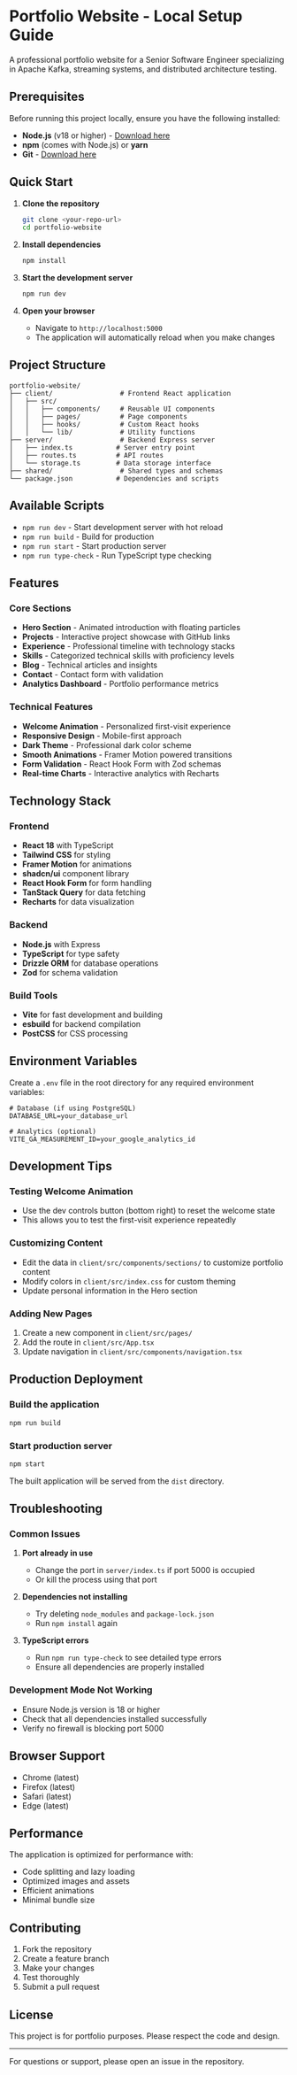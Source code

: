 # Portfolio Website - Local Setup Guide

A professional portfolio website for a Senior Software Engineer specializing in Apache Kafka, streaming systems, and distributed architecture testing.

## Prerequisites

Before running this project locally, ensure you have the following installed:

- **Node.js** (v18 or higher) - [Download here](https://nodejs.org/)
- **npm** (comes with Node.js) or **yarn**
- **Git** - [Download here](https://git-scm.com/)

## Quick Start

1. **Clone the repository**
   ```bash
   git clone <your-repo-url>
   cd portfolio-website
   ```

2. **Install dependencies**
   ```bash
   npm install
   ```

3. **Start the development server**
   ```bash
   npm run dev
   ```

4. **Open your browser**
   - Navigate to `http://localhost:5000`
   - The application will automatically reload when you make changes

## Project Structure

```
portfolio-website/
├── client/                 # Frontend React application
│   ├── src/
│   │   ├── components/     # Reusable UI components
│   │   ├── pages/          # Page components
│   │   ├── hooks/          # Custom React hooks
│   │   └── lib/            # Utility functions
├── server/                 # Backend Express server
│   ├── index.ts           # Server entry point
│   ├── routes.ts          # API routes
│   └── storage.ts         # Data storage interface
├── shared/                 # Shared types and schemas
└── package.json           # Dependencies and scripts
```

## Available Scripts

- `npm run dev` - Start development server with hot reload
- `npm run build` - Build for production
- `npm run start` - Start production server
- `npm run type-check` - Run TypeScript type checking

## Features

### Core Sections
- **Hero Section** - Animated introduction with floating particles
- **Projects** - Interactive project showcase with GitHub links
- **Experience** - Professional timeline with technology stacks
- **Skills** - Categorized technical skills with proficiency levels
- **Blog** - Technical articles and insights
- **Contact** - Contact form with validation
- **Analytics Dashboard** - Portfolio performance metrics

### Technical Features
- **Welcome Animation** - Personalized first-visit experience
- **Responsive Design** - Mobile-first approach
- **Dark Theme** - Professional dark color scheme
- **Smooth Animations** - Framer Motion powered transitions
- **Form Validation** - React Hook Form with Zod schemas
- **Real-time Charts** - Interactive analytics with Recharts

## Technology Stack

### Frontend
- **React 18** with TypeScript
- **Tailwind CSS** for styling
- **Framer Motion** for animations
- **shadcn/ui** component library
- **React Hook Form** for form handling
- **TanStack Query** for data fetching
- **Recharts** for data visualization

### Backend
- **Node.js** with Express
- **TypeScript** for type safety
- **Drizzle ORM** for database operations
- **Zod** for schema validation

### Build Tools
- **Vite** for fast development and building
- **esbuild** for backend compilation
- **PostCSS** for CSS processing

## Environment Variables

Create a `.env` file in the root directory for any required environment variables:

```env
# Database (if using PostgreSQL)
DATABASE_URL=your_database_url

# Analytics (optional)
VITE_GA_MEASUREMENT_ID=your_google_analytics_id
```

## Development Tips

### Testing Welcome Animation
- Use the dev controls button (bottom right) to reset the welcome state
- This allows you to test the first-visit experience repeatedly

### Customizing Content
- Edit the data in `client/src/components/sections/` to customize portfolio content
- Modify colors in `client/src/index.css` for custom theming
- Update personal information in the Hero section

### Adding New Pages
1. Create a new component in `client/src/pages/`
2. Add the route in `client/src/App.tsx`
3. Update navigation in `client/src/components/navigation.tsx`

## Production Deployment

### Build the application
```bash
npm run build
```

### Start production server
```bash
npm start
```

The built application will be served from the `dist` directory.

## Troubleshooting

### Common Issues

1. **Port already in use**
   - Change the port in `server/index.ts` if port 5000 is occupied
   - Or kill the process using that port

2. **Dependencies not installing**
   - Try deleting `node_modules` and `package-lock.json`
   - Run `npm install` again

3. **TypeScript errors**
   - Run `npm run type-check` to see detailed type errors
   - Ensure all dependencies are properly installed

### Development Mode Not Working
- Ensure Node.js version is 18 or higher
- Check that all dependencies installed successfully
- Verify no firewall is blocking port 5000

## Browser Support

- Chrome (latest)
- Firefox (latest)
- Safari (latest)
- Edge (latest)

## Performance

The application is optimized for performance with:
- Code splitting and lazy loading
- Optimized images and assets
- Efficient animations
- Minimal bundle size

## Contributing

1. Fork the repository
2. Create a feature branch
3. Make your changes
4. Test thoroughly
5. Submit a pull request

## License

This project is for portfolio purposes. Please respect the code and design.

---

For questions or support, please open an issue in the repository.